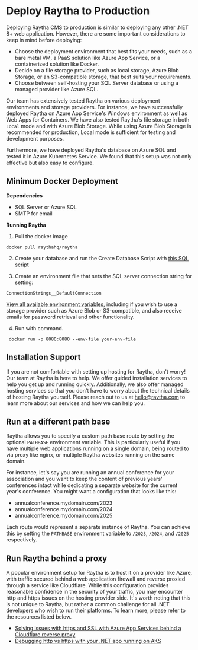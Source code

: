 # Deploy Raytha to Production

Deploying Raytha CMS to production is similar to deploying any other .NET 8+ web application. However, there are some important considerations to keep in mind before deploying:

* Choose the deployment environment that best fits your needs, such as a bare metal VM, a PaaS solution like Azure App Service, or a containerized solution like Docker.
* Decide on a file storage provider, such as local storage, Azure Blob Storage, or an S3-compatible storage, that best suits your requirements.
* Choose between self-hosting your SQL Server database or using a managed provider like Azure SQL.

Our team has extensively tested Raytha on various deployment environments and storage providers. For instance, we have successfully deployed Raytha on Azure App Service's Windows environment as well as Web Apps for Containers. We have also tested Raytha's file storage in both `Local` mode and with Azure Blob Storage. While using Azure Blob Storage is recommended for production, Local mode is sufficient for testing and development purposes.

Furthermore, we have deployed Raytha's database on Azure SQL and tested it in Azure Kubernetes Service. We found that this setup was not only effective but also easy to configure.

## Minimum Docker Deployment

**Dependencies**

* SQL Server or Azure SQL
* SMTP for email

**Running Raytha**

1. Pull the docker image
```
docker pull raythahq/raytha
```
2. Create your database and run the Create Database Script with [this SQL script](https://github.com/RaythaHQ/raytha/blob/main/db/FreshCreateOnLatestVersion.sql)

3. Create an environment file that sets the SQL server connection string for setting:

```
ConnectionStrings__DefaultConnection
```

[View all available environment variables](https://github.com/RaythaHQ/raytha/blob/main/src/Raytha.Web/appsettings.json), including if you wish to use a storage provider such as Azure Blob or S3-compatible, and also receive emails for password retrieval and other functionality.

4. Run with command.

```
 docker run -p 8080:8080 --env-file your-env-file
```

## Installation Support

If you are not comfortable with setting up hosting for Raytha, don't worry! Our team at Raytha is here to help. We offer guided installation services to help you get up and running quickly. Additionally, we also offer managed hosting services so that you don't have to worry about the technical details of hosting Raytha yourself. Please reach out to us at hello@raytha.com to learn more about our services and how we can help you.

## Run at a different path base

Raytha allows you to specify a custom path base route by setting the optional `PATHBASE` environment variable. This is particularly useful if you have multiple web applications running on a single domain, being routed to via proxy like nginx, or multiple Raytha websites running on the same domain.

For instance, let's say you are running an annual conference for your association and you want to keep the content of previous years' conferences intact while dedicating a separate website for the current year's conference. You might want a configuration that looks like this:

* annualconference.mydomain.com/2023
* annualconference.mydomain.com/2024
* annualconference.mydomain.com/2025

Each route would represent a separate instance of Raytha. You can achieve this by setting the `PATHBASE` environment variable to `/2023`, `/2024`, and `/2025` respectively.

## Run Raytha behind a proxy

A popular environment setup for Raytha is to host it on a provider like Azure, with traffic secured behind a web application firewall and reverse proxied through a service like Cloudflare. While this configuration provides reasonable confidence in the security of your traffic, you may encounter http and https issues on the hosting provider side. It's worth noting that this is not unique to Raytha, but rather a common challenge for all .NET developers who wish to run their platforms. To learn more, please refer to the resources listed below.

* [Solving issues with https and SSL with Azure App Services behind a Cloudflare reverse proxy](https://raytha.com/blog/NET-application-on-Azure-App-Services-https-issues-behind-Cloudflare)
* [Debugging http vs https with your .NET app running on AKS](https://raytha.com/blog/Debugging-http-vs-https-issues-on-your-NET-app-deployed-on-AKS)
